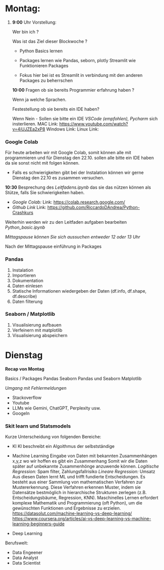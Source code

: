 # Montag:


1. **9:00** Uhr Vorstellung:

    Wer bin ich ?

    Was ist das Ziel dieser Blockwoche ?


    - Python Basics lernen 

    - Packages lernen wie Pandas, seborn, plotly Streamlit
    wie Funktionieren Packages

    - Fokus hier bei ist es Streamlit in verbindung mit den anderen Packages zu beherrschen

    **10:00**
    Fragen ob sie bereits Programmier erfahrung haben ? 
        
    Wenn ja welche Sprachen.
    
    Festestellung ob sie bereits ein IDE haben?

    Wenn Nein
        - Sollen sie bitte ein IDE *VSCode (empfohlen), Pycharm* sich insterlieren.
        MAC 
            Link: https://www.youtube.com/watch?v=4iUJZEa2xP8 
        Windows
            Link:
        Linux
            Link:

### Google Colab

Für heute arbeiten wir mit Google Colab, somit können alle mit programmieren und für Dienstag den 22.10. sollen alle bitte ein IDE haben da sie sonst nicht mit folgen können. 
- Falls es schwierigkeiten gibt bei der Instalation können wir gerne Dienstag den 22.10 es zusammen versuchen.

**10:30**
Besprechung des *Leitfadens.ipynb* das sie das nützen können als Stütze, falls Sie schwierigkeiten haben.

- *Google Colab:*
    Link: https://colab.research.google.com/
- *Github Link*
    Link: https://github.com/RiccardoDAndrea/Python-Crashkurs

Weiterhin werden wir zu den Leitfaden aufgaben bearbeiten
*Python_basic.ipynb*

*Mittagspause können Sie sich aussuchen entweder 12 oder 13 Uhr*

Nach der Mittagspause einführung in Packages 

### Pandas

1. Instalation 
2. Importieren
3. Dokumentation 
4. Daten einlesen
4. Statische Informationen wiedergeben der Daten (df.info, df.shape, df.describe) 
5. Daten filterung

### Seaborn / Matplotlib

1. Visualisierung aufbauen
2. Verfeinern mit matplotlib
3. Visualisierung abspeichern

# Dienstag

**Recap von Montag**

Basics / Packages Pandas Seaborn
Pandas und Seaborn Matplotlib

*Umgang mit Fehlermeldungen*

- Stackoverflow 
- Youtube 
- LLMs wie Gemini, ChatGPT, Perplexity usw.
- Googeln


### Skit learn und Statsmodels

Kurze Unterscheidung von folgenden Bereiche:

- KI 
    KI beschreibt ein Algoithmus der selbstständige 

- Machine Learning 
    Eingabe von Daten mit bekannten Zusammenhängen x,y,z wo wir hoffen es gibt ein Zusammenhang
    Somit wir die Daten später auf unbekannte Zusammenhönge anzuwende können.
    *Logitische Regression:* Spam filter, Zahlungsfallrisiko
    *Lineare Regression:* Umsatz 
    Aus diesen Daten lernt ML und trifft fundierte Entscheidungen. Es besteht aus einer Sammlung von mathematischen Verfahren zur Mustererkennung.
    Diese Verfahren erkennen Muster, indem sie Datensätze bestmöglich in hierarchische Strukturen zerlegen (z.B. Entscheidungsbäume, Regression, KNN). Maschinelles Lernen erfordert komplexe Mathematik und Programmierung (oft Python), um die gewünschten Funktionen und Ergebnisse zu erzielen.
https://datasolut.com/machine-learning-vs-deep-learning/
https://www.coursera.org/articles/ai-vs-deep-learning-vs-machine-learning-beginners-guide
- Deep Learning 

Berufswelt:

- Data Engeener 
- Data Analyst 
- Data Scientist



